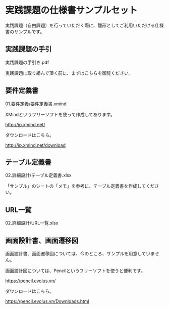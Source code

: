 # 実践課題の仕様書サンプルセット

実践課題（自由課題）を行っていただく際に、雛形としてご利用いただける仕様書のサンプルです。

## 実践課題の手引

実践課題の手引き.pdf

実践課題に取り組んで頂く前に、まずはこちらを御覧ください。

## 要件定義書

01.要件定義/要件定義書.xmind

XMindというフリーソフトを使って作成してあります。

http://jp.xmind.net/

ダウンロードはこちら。

http://jp.xmind.net/download

## テーブル定義書

02.詳細設計/テーブル定義書.xlsx

「サンプル」のシートの「メモ」を参考に、テーブル定義書を作成してください。

## URL一覧

02.詳細設計/URL一覧.xlsx

## 画面設計書、画面遷移図

画面設計書、画面遷移図については、今のところ、サンプルを用意していません。

画面設計図については、Pencilというフリーソフトを使うと便利です。

https://pencil.evolus.vn/

ダウンロードはこちら。

https://pencil.evolus.vn/Downloads.html
